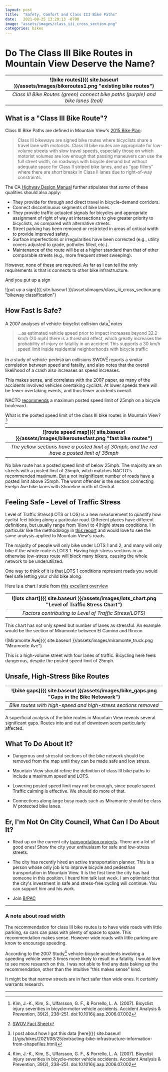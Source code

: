 ```yaml
---
layout: post
title:  "Safety, Comfort and Class III Bike Paths"
date:   2021-08-25 13:20:13 -0700
image: "assets/images/class_iii_cross_section.png"
categories: bikes
---
```


# Do The Class III Bike Routes in Mountain View Deserve the Name?

|![bike routes]({{ site.baseurl }}/assets/images/bikeroutes1.png "existing bike routes")|
|:--:|
|*Class III Bike Routes (green) connect bike paths (purple) and bike lanes (teal)*|


## What is a "Class III Bike Route"?

Class III Bike Paths are defined in Mountain View's [2015 Bike Plan](https://altago.com/wp-content/uploads/Mountain-View-Bicycle-Transportation-Plan-Update.pdf):

> Class III bikeways are signed bike routes where bicyclists share a travel lane with motorists.
> Class III bike routes are appropriate for low-volume streets with slow travel speeds, especially those on which motorist volumes are low enough that passing maneuvers can use the full street width, on roadways with bicycle demand but without adequate space for Class II striped bike lanes, and as “gap fillers” where there are short breaks in Class II lanes due to right-of-way constraints.

The CA [Highway Design Manual](file:///home/larpy/Downloads/chp1000-a11y.pdf) further stipulates that _some_ of these qualities should also apply:

* They provide for through and direct travel in bicycle-demand corridors.
* Connect discontinuous segments of bike lanes.
* They provide traffic actuated signals for bicycles and appropriate assignment of right of way at intersections to give greater priority to bicyclists, as compared with alternative streets.
* Street parking has been removed or restricted in areas of critical width to provide improved safety.
* Surface imperfections or irregularities have been corrected (e.g., utility covers adjusted to grade, potholes filled, etc.).
* Maintenance of the route will be at a higher standard than that of other comparable streets (e.g., more frequent street sweeping).

However, none of these are required. As far as I can tell the only requirements is that is connects to other bike infrastructure.

And you put up a sign

![put up a sign]({{ site.baseurl }}/assets/images/class_iii_cross_section.png "bikeway classification")

## How Fast Is Safe?

A 2007 analyses of vehicle-bicyclist collision data[^1] notes

> ...as estimated vehicle speed prior to impact increases beyond 32.2 km/h (20 mph) there is a threshold effect, which greatly increases the probability of injury or fatality in an accident
> This supports a 30 km/h speed limit inside residential neighborhoods with bicycle traffic

In a study of vehicle-pedestrian collisions SWOV[^2] reports a similar correlation between speed and fatality, and also notes that the overall likelihood of a crash also increases as speed increases.

This makes sense, and correlates with the 2007 paper, as many of the accidents involved vehicles overtaking cyclists. At lower speeds there will be fewer overtaking events, and thus fewer accidents overall.

NACTO [recommends](https://nacto.org/publication/urban-bikeway-design-guide/bicycle-boulevards/speed-management/) a maximum posted speed limit of 25mph on a bicycle boulevard. 

What is the posted speed limit of the class III bike routes in Mountain View?[^3]

|![route speed map]({{ site.baseurl }}/assets/images/bikeroutesfast.png "fast bike routes")|
|:--:|
|*The yellow sections have a posted limit of 30mph, and the red have a posted limit of 35mph*|

No bike route has a posted speed limit of below 25mph. The majority are on streets with a posted limit of 25mph, witch matches NACTO's recommended maximum. But a not insignificant number of roads have a posted limit above 25mph.
The worst offender is the section connecting Evelyn Ave bike lanes with Shoreline north of Central.

## Feeling Safe - Level of Traffic Stress

Level of Traffic Stress(LOTS or LOS) is a new measurement to quantify how cyclist feel biking along a particular road. Different places have different definitions, but usually range from 1(low) to 4(high) stress conditions.
I in particular like the methodology in [this report](https://montgomeryplanning.org/wp-content/uploads/2017/11/Appendix-D.pdf) and would love to see the same analysis applied to Mountain View's roads.

The majority of people will only bike under LOTS 1 and 2, and many will only bike if the whole route is LOTS 1. Having high-stress sections in an otherwise low-stress route will block many bikers, causing the whole network to be underutilized.

One way to think of it is that LOTS 1 conditions represent roads you would feel safe letting your child bike along.

Here is a chart I stole from [this excellent overview](https://storymaps.arcgis.com/stories/283d772a8c654ef4afd52536456ac090)

|![lots chart]({{ site.baseurl }}/assets/images/lots_chart.png "Level of Traffic Stress Chart")|
|:--:|
|*Factors contributing to Level of Traffic Stress(LOTS)*|

This chart has not only speed but number of lanes as stressful. An example would be the section of Miramonte between El Camino and Rincon

![Miramonte Ave]({{ site.baseurl }}/assets/images/miramonte_truck.png "Miramonte Ave")

This is a high-volume street with four lanes of traffic. Bicycling here feels dangerous, despite the posted speed limit of 25mph. 

## Unsafe, High-Stress Bike Routes

|![bike gaps]({{ site.baseurl }}/assets/images/bike_gaps.png "Gaps in the Bike Netowork")|
|:--:|
|*Bike routes with high-speed and high-stress sections removed*|

A superficial analysis of the bike routes in Mountain View reveals several significant gaps. Routes into and out of downtown seem particularly affected.

## What To Do About It?

* Dangerous and stressful sections of the bike network should be removed from the map until they can be made safe and low stress.

* Mountain View should refine the definition of class III bike paths to include a maximum speed and LOTS.

* Lowering posted speed limit may not be enough, since people speed. Traffic calming is effective. We should do more of that.

* Connections along large busy roads such as Miramonte should be class IV protected bike lanes.

## Er, I'm Not On City Council, What Can I Do About It?

* Read up on the current city [transportation projects](https://www.mountainview.gov/depts/pw/transport/transportation_planning/default.asp). There are a lot of good ones! Show the city your enthusiasm for safe and low-stress streets.

* The city has recently hired an active transportation planner. This is a person whose only job is to improve bicycle and pedestrian transportation in Mountain View. It is the first time the city has had someone in this position.
  I heard him talk last week. I am optimistic that the city's investment in safe and stress-free cycling will continue. You can support him and his work.

* Join [B/PAC](https://www.mountainview.gov/council/bcc/bikeped.asp)

----


### A note about road width

The recommendation for class III bike routes is to have wide roads with little parking, so cars can pass with plenty of space to spare.
This recommendation makes sense. However wide roads with little parking are know to encourage speeding.

According to the 2007 Study[^1] vehicle-bicycle accidents involving a speeding vehicle were 3 times more likely to result in a fatality. I would love to see more research on this.
I was not able to find any data baking up the recommendation, other than the intuitive "this makes sense" kind.

It might be that narrow streets are in fact safer than wide ones. It certainly warrants research.


----

[^1]: Kim, J.-K., Kim, S., Ulfarsson, G. F., & Porrello, L. A. (2007). Bicyclist injury severities in bicycle–motor vehicle accidents. Accident Analysis & Prevention, 39(2), 238–251. doi:10.1016/j.aap.2006.07.002
[^2]: [SWOV Fact Sheet](https://www.littlerock.gov/media/2484/the-relation-between-speed-and-crashes.pdf)
[^3]: I post about how I got this data [here]({{ site.baseurl }}/gis/bikes/2021/08/25/extracting-bike-infrastructure-information-from-shapefiles.html)
